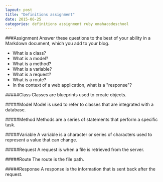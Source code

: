 ```yaml
---
layout: post
title: "Definitions assignment"
date: 2015-06-25
categories: definitions assignment ruby omahacodeschool
---
```


###Assignment
Answer these questions to the best of your ability in a Markdown document, which you add to your blog.

* What is a class?
* What is a model?
* What is a method?
* What is a variable?
* What is a request?
* What is a route?
* In the context of a web application, what is a "response"?

#####Class
Classes are blueprints used to create objects.

#####Model
Model is used to refer to classes that are integrated with a database.

#####Method
Methods are a series of statements that perform a specific task.

#####Variable
A variable is a character or series of characters used to represent a value that can change.

#####Request
A request is when a file is retrieved from the server.

#####Route
The route is the file path.

#####Response
A response is the information that is sent back after the request.

